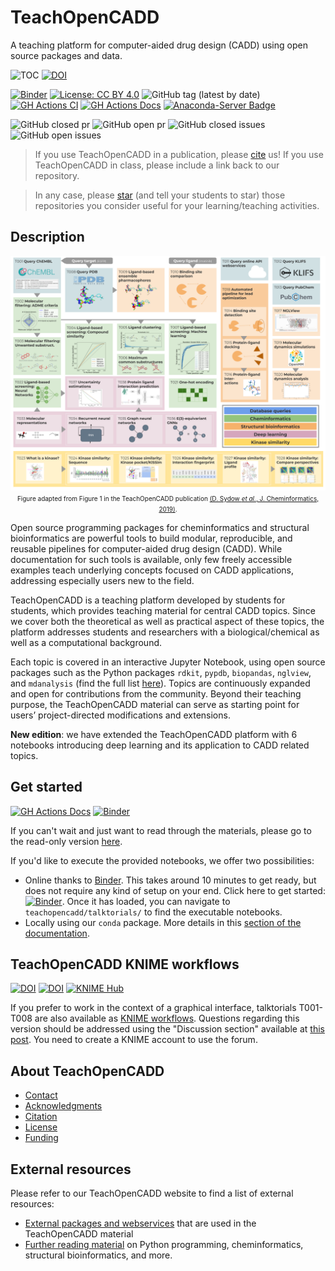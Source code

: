 # TeachOpenCADD

A teaching platform for computer-aided drug design (CADD) using open source packages and data.

![TOC](https://img.shields.io/badge/Project-TeachOpenCADD-pink)
[![DOI](https://zenodo.org/badge/DOI/10.5281/zenodo.1486226.svg)](https://doi.org/10.5281/zenodo.1486226)

<!-- markdown-link-check-disable-next-line -->
[![Binder](https://mybinder.org/badge_logo.svg)](https://mybinder.org/v2/gh/volkamerlab/TeachOpenCADD/master)
[![License: CC BY 4.0](https://img.shields.io/badge/License-CC%20BY%204.0-lightgrey.svg)](https://creativecommons.org/licenses/by/4.0/)
![GitHub tag (latest by date)](https://img.shields.io/github/v/tag/volkamerlab/teachopencadd)
[![GH Actions CI ](https://github.com/volkamerlab/teachopencadd/workflows/CI/badge.svg)](https://github.com/volkamerlab/teachopencadd/actions?query=branch%3Amaster+workflow%3ACI)
[![GH Actions Docs](https://github.com/volkamerlab/teachopencadd/workflows/Docs/badge.svg)](https://projects.volkamerlab.org/teachopencadd/)
[![Anaconda-Server Badge](https://anaconda.org/conda-forge/teachopencadd/badges/downloads.svg)](https://anaconda.org/conda-forge/teachopencadd)

![GitHub closed pr](https://img.shields.io/github/issues-pr-closed-raw/volkamerlab/teachopencadd) ![GitHub open pr](https://img.shields.io/github/issues-pr-raw/volkamerlab/teachopencadd) ![GitHub closed issues](https://img.shields.io/github/issues-closed-raw/volkamerlab/teachopencadd) ![GitHub open issues](https://img.shields.io/github/issues/volkamerlab/teachopencadd)

> If you use TeachOpenCADD in a publication,
> please [cite](https://projects.volkamerlab.org/teachopencadd/citation.html) us!
> If you use TeachOpenCADD in class, please include a link back to our repository.
<!-- markdown-link-check-disable-next-line -->
> In any case, please [star](https://docs.github.com/en/get-started/exploring-projects-on-github/saving-repositories-with-stars)
> (and tell your students to star) those repositories you consider useful for your learning/teaching activities.

## Description

<p align="center">
  <img src="docs/_static/images/TeachOpenCADD_topics.png" alt="TeachOpenCADD topics" width="800"/>
  <br>
  <font size="1">
  Figure adapted from Figure 1 in the TeachOpenCADD publication
  <a href="https://jcheminf.biomedcentral.com/articles/10.1186/s13321-019-0351-x">
  (D. Sydow <i>et al.</i>, J. Cheminformatics, 2019)</a>.
  </font>
</p>

Open source programming packages for cheminformatics and structural bioinformatics are powerful tools to build modular, reproducible, and reusable pipelines for computer-aided drug design (CADD). While documentation for such tools is available, only few freely accessible examples teach underlying concepts focused on CADD applications, addressing especially users new to the field.

TeachOpenCADD is a teaching platform developed by students for students, which provides teaching material for central CADD topics. Since we cover both the theoretical as well as practical aspect of these topics, the platform addresses students and researchers with a biological/chemical as well as a computational background.

Each topic is covered in an interactive Jupyter Notebook, using open source packages such as the Python packages `rdkit`, `pypdb`, `biopandas`, `nglview`, and `mdanalysis` (find the full list [here](https://projects.volkamerlab.org/teachopencadd/external_dependencies.html)). Topics are continuously expanded and open for contributions from the community. Beyond their teaching purpose, the TeachOpenCADD material can serve as starting point for users’ project-directed modifications and extensions.


**New edition**: we have extended the TeachOpenCADD platform with 6 notebooks introducing deep learning and its application to CADD related topics. 

## Get started

<!-- markdown-link-check-disable -->
[![GH Actions Docs](https://github.com/volkamerlab/teachopencadd/workflows/Docs/badge.svg)](https://projects.volkamerlab.org/teachopencadd/)
[![Binder](https://mybinder.org/badge_logo.svg)](https://mybinder.org/v2/gh/volkamerlab/TeachOpenCADD/master)
<!-- markdown-link-check-enable -->

If you can't wait and just want to read through the materials, please go to the read-only version [here](https://projects.volkamerlab.org/teachopencadd/talktorials.html).

If you'd like to execute the provided notebooks, we offer two possibilities:

<!-- markdown-link-check-disable-next-line -->
- Online thanks to [Binder](https://mybinder.org/). This takes around 10 minutes to get ready, but does not require any kind of setup on your end. Click here to get started: [![Binder](https://mybinder.org/badge_logo.svg)](https://mybinder.org/v2/gh/volkamerlab/TeachOpenCADD/master). Once it has loaded, you can navigate to `teachopencadd/talktorials/` to find the executable notebooks.
- Locally using our `conda` package. More details in this [section of the documentation](https://projects.volkamerlab.org/teachopencadd/installing.html).

## TeachOpenCADD KNIME workflows

<!-- markdown-link-check-disable-next-line -->
[![DOI](https://img.shields.io/badge/DOI-10.1021%2Facs.jcim.9b00662-blue.svg)](https://pubs.acs.org/doi/10.1021/acs.jcim.9b00662)
[![DOI](https://zenodo.org/badge/DOI/10.5281/zenodo.3626897.svg)](https://doi.org/10.5281/zenodo.3626897)
[![KNIME Hub](https://img.shields.io/badge/KNIME%20Hub-TeachOpenCADD--KNIME-yellow.svg)](https://hub.knime.com/volkamerlab/spaces/Public/latest/TeachOpenCADD/TeachOpenCADD)

If you prefer to work in the context of a graphical interface, talktorials T001-T008 are also available as [KNIME workflows](https://hub.knime.com/volkamerlab/space/TeachOpenCADD/TeachOpenCADD). Questions regarding this version should be addressed using the "Discussion section" available at [this post](https://forum.knime.com/t/teachopencadd-knime/17174). You need to create a KNIME account to use the forum.

## About TeachOpenCADD

- [Contact](https://projects.volkamerlab.org/teachopencadd/contact.html)
- [Acknowledgments](https://projects.volkamerlab.org/teachopencadd/acknowledgments.html)
- [Citation](https://projects.volkamerlab.org/teachopencadd/citation.html)
- [License](https://projects.volkamerlab.org/teachopencadd/license.html)
- [Funding](https://projects.volkamerlab.org/teachopencadd/funding.html)


## External resources

Please refer to our TeachOpenCADD website to find a list of external resources:
- [External packages and webservices](https://projects.volkamerlab.org/teachopencadd/external_dependencies.html) that are used in the TeachOpenCADD material
- [Further reading material](https://projects.volkamerlab.org/teachopencadd/external_tutorials_collections.html) on Python programming, cheminformatics, structural bioinformatics, and more.
